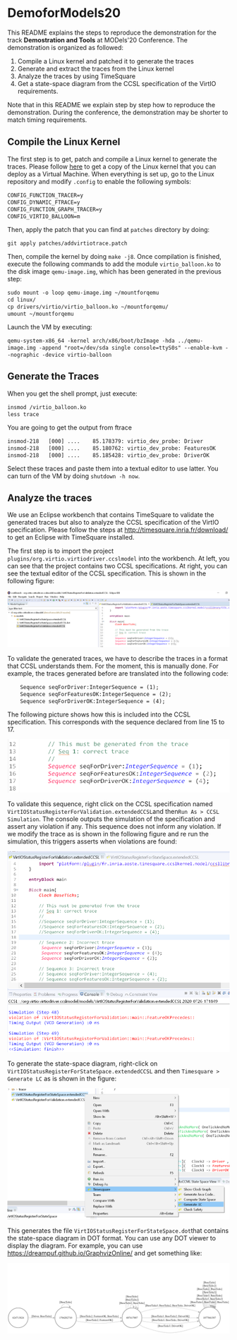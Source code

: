 # DemoforModels20
This README explains the steps to reproduce the demonstration for the track **Demostration and Tools** at MODels'20 Conference. The demonstration is organized as followed:
1. Compile a Linux kernel and patched it to generate the traces
2. Generate and extract the traces from the Linux kernel
3. Analyze the traces by using TimeSquare
4. Get a state-space diagram from the CCSL specification of the VirtIO requirements.

Note that in this README we explain step by step how to reproduce the demonstration. During the conference, the demonstration may be shorter to match timing requirements. 

## Compile the Linux Kernel
The first step is to get, patch and compile a Linux kernel to generate the traces. Please follow [here](https://www.collabora.com/news-and-blog/blog/2017/01/16/setting-up-qemu-kvm-for-kernel-development/) to get a copy of the Linux kernel that you can deploy as a Virtual Machine. When everything is set up, go to the Linux repository and modify `.config` to enable the following symbols: 

	CONFIG_FUNCTION_TRACER=y
	CONFIG_DYNAMIC_FTRACE=y
	CONFIG_FUNCTION_GRAPH_TRACER=y
	CONFIG_VIRTIO_BALLOON=m

Then, apply the patch that you can find at `patches` directory by doing:

	git apply patches/addvirtiotrace.patch

Then, compile the kernel by doing `make -j8`. Once compilation is finished, execute the following commands to add the module `virtio_balloon.ko` to the disk image `qemu-image.img`, which has been generated in the previous step:

	sudo mount -o loop qemu-image.img ~/mountforqemu
	cd linux/
	cp drivers/virtio/virtio_balloon.ko ~/mountforqemu/
	umount ~/mountforqemu

Launch the VM by executing:

	qemu-system-x86_64 -kernel arch/x86/boot/bzImage -hda ../qemu-image.img -append "root=/dev/sda single console=ttyS0s" --enable-kvm --nographic -device virtio-balloon

## Generate the Traces
When you get the shell prompt, just execute:

	insmod /virtio_balloon.ko
	less trace

You are going to get the output from ftrace

	insmod-218   [000] ....    85.178379: virtio_dev_probe: Driver
	insmod-218   [000] ....    85.180762: virtio_dev_probe: FeaturesOK
	insmod-218   [000] ....    85.185428: virtio_dev_probe: DriverOK

Select these traces and paste them into a textual editor to use latter. You can turn of the VM by doing `shutdown -h now`.

## Analyze the traces
We use an Eclipse workbench that contains TimeSquare to validate the generated traces but also to analyze the CCSL specification of the VirtIO specification. Please follow the steps at http://timesquare.inria.fr/download/ to get an Eclipse with TimeSquare installed. 

The first step is to import the project `plugins/org.virtio.virtiodriver.ccslmodel` into the workbench. At left, you can see that the project contains two CCSL specifications. At right, you can see the textual editor of the CCSL specification. This is shown in the following figure: 

![workbench](./images/workbench.png)

To validate the generated traces, we have to describe the traces in a format that CCSL understands them. For the moment, this is manually done. For example, the traces generated before are translated into the following code: 

        Sequence seqForDriver:IntegerSequence = (1);
        Sequence seqForFeaturesOK:IntegerSequence = (2);
        Sequence seqForDriverOK:IntegerSequence = (4);

The following picture shows how this is included into the CCSL specification. This corresponds with the sequence declared from line 15 to 17.

![correcttrace](./images/correcttrace.png)

To validate this sequence, right click on the CCSL specification named `VirtIOStatusRegisterForValidation.extendedCCSL`and then`Run As > CCSL Simulation`. The console outputs the simulation of the specification and assert any violation if any. This sequence does not inform any violation. If we modify the trace as is shown in the following figure and re run the simulation, this triggers asserts when violations are found:

![assert](./images/asserts.png)

To generate the state-space diagram, right-click on `VirtIOStatusRegisterForStateSpace.extendedCCSL` and then `Timesquare > Generate LC` as is shown in the figure:

![assert](./images/generate-state-space.png)

This generates the file `VirtIOStatusRegisterForStateSpace.dot`that contains the state-space diagram in DOT format. You can use any DOT viewer to display the diagram. For example, you can use https://dreampuf.github.io/GraphvizOnline/ and get something like:


![assert](./images/state-space.png)